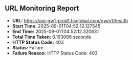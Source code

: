 ## URL Monitoring Report

- **URL:** https://api-gw1-prod1.fisglobal.com/gw/v1/health
- **Start Time:** 2025-09-01T04:52:12.127545
- **End Time:** 2025-09-01T04:52:12.320631
- **Total Time Taken:** 0.193086 seconds
- **HTTP Status Code:** 403
- **Status:** Failure
- **Failure Reason:** HTTP Status Code: 403
